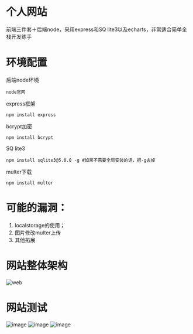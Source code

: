 # 个人网站
前端三件套＋后端node，采用express和SQ lite3以及echarts，非常适合简单全栈开发练手
# 环境配置
后端node环境
```
node官网
```
express框架
```
npm install express
```
bcrypt加密
```
npm install bcrypt
```
SQ lite3
```
npm install sqlite3@5.0.0 -g #如果不需要全局安装的话，把-g去掉
```
multer下载
```
npm install multer
```
# 可能的漏洞：
1. localstorage的使用；
2. 图片修改multer上传
3. 其他拓展
# 网站整体架构
![web](https://github.com/user-attachments/assets/b57719cd-2d40-4864-9d22-e47bd96da5a4)
# 网站测试
![image](https://github.com/user-attachments/assets/2156a4a8-ce5c-4389-a407-093c5031bee7)
![image](https://github.com/user-attachments/assets/d6cdce2d-b451-422f-b3e0-a0988c0517da)
![image](https://github.com/user-attachments/assets/ee591229-fd57-4833-a49e-3a4d75c57b4a)
